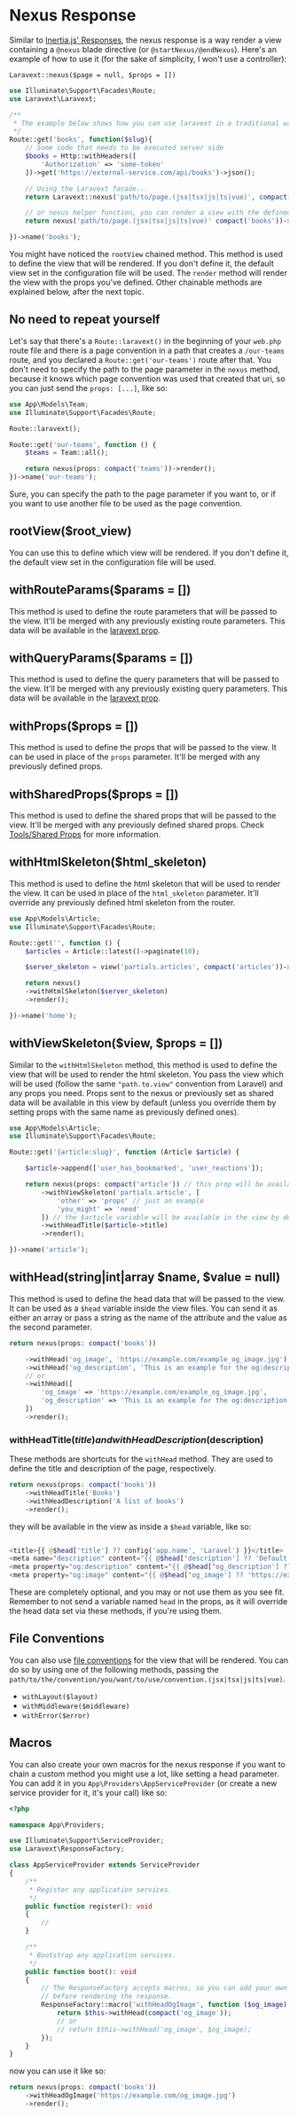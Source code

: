 # Nexus Response

Similar to [Inertia.js' Responses](https://inertiajs.com/responses), the nexus response is a way render a view containing a `@nexus` blade directive (or `@startNexus/@endNexus`). Here's an example of how to use it (for the sake of simplicity, I won't use a controller):

`Laravext::nexus($page = null, $props = [])`

```php
use Illuminate\Support\Facades\Route;
use Laravext\Laravext;

/**
 * The example below shows how you can use laravext in a traditional way, as a response to a route, much like you would with Inertia.js.
 */
Route::get('books', function($slug){
    // Some code that needs to be executed server side
    $books = Http::withHeaders([
        'Authorization' => 'some-token'
    ])->get('https://external-service.com/api/books')->json();

    // Using the Laravext facade...
    return Laravext::nexus('path/to/page.(jsx|tsx|js|ts|vue)', compact('books'))->rootView('books.display')->render();

    // or nexus helper function, you can render a view with the defined props
    return nexus('path/to/page.(jsx|tsx|js|ts|vue)' compact('books'))->rootView('books.display')->render();

})->name('books');
```

You might have noticed the `rootView` chained method. This method is used to define the view that will be rendered. If you don't define it, the default view set in the configuration file will be used. The `render` method will render the view with the props you've defined. Other chainable methods are explained below, after the next topic.

## No need to repeat yourself

Let's say that there's a  `Route::laravext()` in the beginning of your `web.php` route file and there is a page convention in a path that creates a `/our-teams` route, and you declared a `Route::get('our-teams')` route after that. You don't need to specify the path to the page parameter in the `nexus` method, because it knows which page convention was used that created that uri, so you can just send the `props: [...]`, like so: 

```php
use App\Models\Team;
use Illuminate\Support\Facades\Route;

Route::laravext();

Route::get('our-teams', function () {
    $teams = Team::all();

    return nexus(props: compact('teams'))->render();
})->name('our-teams');
```

Sure, you can specify the path to the page parameter if you want to, or if you want to use another file to be used as the page convention.

## rootView($root_view)

You can use this to define which view will be rendered. If you don't define it, the default view set in the configuration file will be used.

## withRouteParams($params = [])

This method is used to define the route parameters that will be passed to the view. It'll be merged with any previously existing route parameters. This data will be available in the [laravext prop](/concepts/laravext-prop).

## withQueryParams($params = [])

This method is used to define the query parameters that will be passed to the view. It'll be merged with any previously existing query parameters. This data will be available in the [laravext prop](/concepts/laravext-prop).

## withProps($props = [])

This method is used to define the props that will be passed to the view. It can be used in place of the `props` parameter. It'll be merged with any previously defined props.

## withSharedProps($props = [])

This method is used to define the shared props that will be passed to the view. It'll be merged with any previously defined shared props. Check [Tools/Shared Props](/tools/shared-props) for more information.

## withHtmlSkeleton($html_skeleton)

This method is used to define the html skeleton that will be used to render the view. It can be used in place of the `html_skeleton` parameter. It'll override any previously defined html skeleton from the router.

```php
use App\Models\Article;
use Illuminate\Support\Facades\Route;

Route::get('', function () {
    $articles = Article::latest()->paginate(10);

    $server_skeleton = view('partials.articles', compact('articles'))->render();

    return nexus()
    ->withHtmlSkeleton($server_skeleton)
    ->render();

})->name('home');

```

## withViewSkeleton($view, $props = [])

Similar to the `withHtmlSkeleton` method, this method is used to define the view that will be used to render the html skeleton. You pass the view which will be used (follow the same `"path.to.view"` convention from Laravel) and any props you need. Props sent to the nexus or previously set as shared data will be available in this view by default (unless you override them by setting props with the same name as previously defined ones).

```php
use App\Models\Article;
use Illuminate\Support\Facades\Route;

Route::get('{article:slug}', function (Article $article) {

    $article->append(['user_has_bookmarked', 'user_reactions']);

    return nexus(props: compact('article')) // this prop will be available in the 'partials.article' view mentioned below
        ->withViewSkeleton('partials.article', [
            'other' => 'props' // just an example
            'you_might' => 'need'
        ]) // the $article variable will be available in the view by default
        ->withHeadTitle($article->title)
        ->render();

})->name('article');

```

## withHead(string|int|array $name, $value = null)

This method is used to define the head data that will be passed to the view. It can be used as a `$head` variable inside the view files. You can send it as either an array or pass a string as the name of the attribute and the value as the second parameter.

```php
return nexus(props: compact('books'))

    ->withHead('og_image', 'https://example.com/example_og_image.jpg')
    ->withHead('og_description', 'This is an example for the og:description meta tag')
    // or
    ->withHead([
        'og_image' => 'https://example.com/example_og_image.jpg',
        'og_description' => 'This is an example for the og:description meta tag'
    ])
    ->render();
```

### withHeadTitle($title) and withHeadDescription($description)

These methods are shortcuts for the `withHead` method. They are used to define the title and description of the page, respectively.

```php
return nexus(props: compact('books'))
    ->withHeadTitle('Books')
    ->withHeadDescription('A list of books')
    ->render();
```

they will be available in the view as inside a `$head` variable, like so:

```php

<title>{{ @$head['title'] ?? config('app.name', 'Laravel') }}</title>
<meta name="description" content="{{ @$head['description'] ?? 'Default description' }}">
<meta property="og:description" content="{{ @$head['og_description'] ?? 'Default og:description' }}">
<meta property="og:image" content="{{ @$head['og_image'] ?? 'https://example.com/default_og_image.jpg' }}">

```

These are completely optional, and you may or not use them as you see fit. Remember to not send a variable named `head` in the props, as it will override the head data set via these methods, if you're using them.


## File Conventions

You can also use [file conventions](/concepts/file-conventions) for the view that will be rendered. You can do so by using one of the following methods, passing the `path/to/the/convention/you/want/to/use/convention.(jsx|tsx|js|ts|vue)`.

- `withLayout($layout)`
- `withMiddleware($middleware)`
- `withError($error)`

## Macros

You can also create your own macros for the nexus response if you want to chain a custom method you might use a lot, like setting a head parameter. You can add it in you `App\Providers\AppServiceProvider` (or create a new service provider for it, it's your call) like so:

```php
<?php

namespace App\Providers;

use Illuminate\Support\ServiceProvider;
use Laravext\ResponseFactory;

class AppServiceProvider extends ServiceProvider
{
    /**
     * Register any application services.
     */
    public function register(): void
    {
        //
    }

    /**
     * Bootstrap any application services.
     */
    public function boot(): void
    {
        // The ResponseFactory accepts macros, so you can add your own methods to it and chain them
        // before rendering the response.
        ResponseFactory::macro('withHeadOgImage', function ($og_image) {
            return $this->withHead(compact('og_image'));
            // or 
            // return $this->withHead('og_image', $og_image);
        });
    }
}
```

now you can use it like so:

```php
return nexus(props: compact('books'))
    ->withHeadOgImage('https://example.com/og_image.jpg')
    ->render();
```